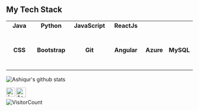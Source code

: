 
## My Tech Stack

<table>
  <tbody>
    <tr valign="top">
      <td width="25%" align="center">
	      <span><strong>Java</strong></span><br><br><br>
      </td>
      <td width="25%" align="center">
	      <span><strong>Python</strong></span><br><br><br>
      </td>
      <td width="25%" align="center">
        <span><strong>JavaScript</strong></span><br><br><br>
      </td>
      <td width="25%" align="center">
        <span><strong>ReactJs</strong></span><br><br><br>
      </td>
     </tr>
    <tr valign="top">
      <td width="25%" align="center">
        <span><strong>CSS</strong></span><br><br><br>
      </td>
      <td width="25%" align="center">
        <span><strong>Bootstrap</strong></span><br><br><br>
      </td>
      <td width="25%" align="center">
        <span><strong>Git</strong></span><br><br><br>
      </td>
      <td width="25%" align="center">
        <span><strong>Angular</strong></span><br><br><br>
      </td>
       <td width="25%" align="center">
        <span><strong>Azure</strong></span><br><br><br>
      </td>
       <td width="25%" align="center">
        <span><strong>MySQL</strong></span><br><br><br>
      </td>
    </tr>

  </tbody>
</table>

![Ashiqur's github stats](https://github-readme-stats.vercel.app/api/?username=ashiqur-russel&show_icons=true&title_color=fff&icon_color=79ff97&text_color=9f9f9f&bg_color=151515)
<br>

  <a href="https://www.linkedin.com/in/mohammad-ashiqur-rahman-095a5b17a/">
    <img align="left" alt="Ashiqur Rahman | Linkedin" width="24px" src="https://github.com/TheDudeThatCode/TheDudeThatCode/blob/master/Assets/Linkedin.svg" />
  </a>
  <a href="mailto:rahman.tuc@gmail.com">
    <img align="left" alt="Ashiqur Russel | Gmail" width="26px" src="https://github.com/TheDudeThatCode/TheDudeThatCode/blob/master/Assets/Gmail.svg" />
  </a>
  
<br>

![VisitorCount](https://profile-counter.glitch.me/ashiqur-russel/count.svg)

<br><br><br><br>

